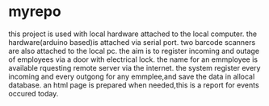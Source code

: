 # myrepo
this project is used with local hardware attached to the local computer.
the hardware(arduino based)is attached via serial port.
two barcode scanners are also attached to the local pc.
the aim is to register incoming and outage of employees via a door with electrical lock. 
the name for an emmployee is available rquesting remote server via the internet.
the system register every incoming and every outgong for any emmplee,and save the data in allocal database.
an html page is prepared when needed,this is a report for events occured today.
